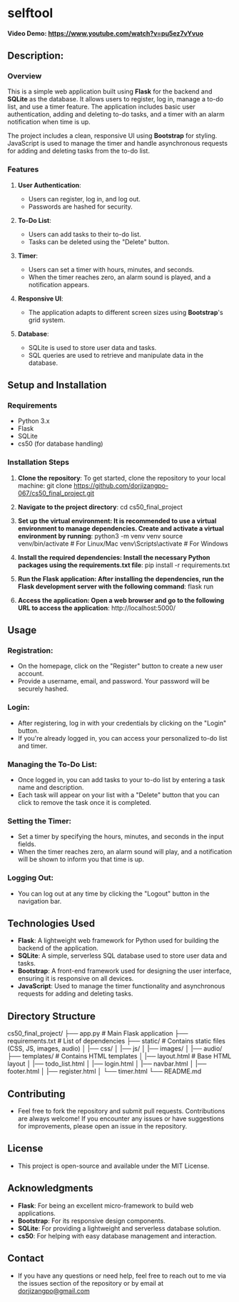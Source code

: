 # selftool
#### Video Demo: https://www.youtube.com/watch?v=pu5ez7vYvuo

## Description:


### Overview

This is a simple web application built using **Flask** for the backend and **SQLite** as the database. It allows users to register, log in, manage a to-do list, and use a timer feature. The application includes basic user authentication, adding and deleting to-do tasks, and a timer with an alarm notification when time is up.

The project includes a clean, responsive UI using **Bootstrap** for styling. JavaScript is used to manage the timer and handle asynchronous requests for adding and deleting tasks from the to-do list.

### Features

1. **User Authentication**:
   - Users can register, log in, and log out.
   - Passwords are hashed for security.

2. **To-Do List**:
   - Users can add tasks to their to-do list.
   - Tasks can be deleted using the "Delete" button.

3. **Timer**:
   - Users can set a timer with hours, minutes, and seconds.
   - When the timer reaches zero, an alarm sound is played, and a notification appears.

4. **Responsive UI**:
   - The application adapts to different screen sizes using **Bootstrap**'s grid system.

5. **Database**:
   - SQLite is used to store user data and tasks.
   - SQL queries are used to retrieve and manipulate data in the database.

## Setup and Installation

### Requirements

- Python 3.x
- Flask
- SQLite
- cs50 (for database handling)

### Installation Steps

1. **Clone the repository**:
   To get started, clone the repository to your local machine:
   git clone https://github.com/dorjizangpo-067/cs50_final_project.git

2. **Navigate to the project directory**:
   cd cs50_final_project

3. **Set up the virtual environment: It is recommended to use a virtual environment to manage dependencies. Create and activate a virtual environment by running**:
   python3 -m venv venv
   source venv/bin/activate  # For Linux/Mac
   venv\Scripts\activate  # For Windows

4. **Install the required dependencies: Install the necessary Python packages using the requirements.txt file**:
   pip install -r requirements.txt

5. **Run the Flask application: After installing the dependencies, run the Flask development server with the following command**:
   flask run

6. **Access the application: Open a web browser and go to the following URL to access the application**:
   http://localhost:5000/

## Usage
### Registration:
   - On the homepage, click on the "Register" button to create a new user account.
   - Provide a username, email, and password. Your password will be securely hashed.

### Login:
   - After registering, log in with your credentials by clicking on the "Login" button.
   - If you're already logged in, you can access your personalized to-do list and timer.

### Managing the To-Do List:
   - Once logged in, you can add tasks to your to-do list by entering a task name and description.
   - Each task will appear on your list with a "Delete" button that you can click to remove the task once it is completed.

### Setting the Timer:
   - Set a timer by specifying the hours, minutes, and seconds in the input fields.
   - When the timer reaches zero, an alarm sound will play, and a notification will be shown to inform you that time is up.

### Logging Out:
   - You can log out at any time by clicking the "Logout" button in the navigation bar.

## Technologies Used
   - **Flask**: A lightweight web framework for Python used for building the backend of the application.
   - **SQLite**: A simple, serverless SQL database used to store user data and tasks.
   - **Bootstrap**: A front-end framework used for designing the user interface, ensuring it is responsive on all devices.
   - **JavaScript**: Used to manage the timer functionality and asynchronous requests for adding and deleting tasks.

## Directory Structure
cs50_final_project/
├── app.py                # Main Flask application
├── requirements.txt      # List of dependencies
├── static/               # Contains static files (CSS, JS, images, audio)
│   |── css/
│   |── js/
│   |── images/
│   |── audio/
├── templates/            # Contains HTML templates
│   |── layout.html       # Base HTML layout
│   |── todo_list.html 
│   |── login.html
│   |── navbar.html
│   |── footer.html
│   |── register.html
│   └── timer.html
└── README.md 

## Contributing
   - Feel free to fork the repository and submit pull requests. Contributions are always welcome! If you encounter any issues or have suggestions for improvements, please open an issue in the repository.

## License
   - This project is open-source and available under the MIT License.

## Acknowledgments
   - **Flask**: For being an excellent micro-framework to build web applications.
   - **Bootstrap**: For its responsive design components.
   - **SQLite**: For providing a lightweight and serverless database solution.
   - **cs50**: For helping with easy database management and interaction.

## Contact
   - If you have any questions or need help, feel free to reach out to me via the issues section of the repository or by email at dorjizangpo@gmail.com
